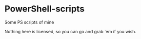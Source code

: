# PowerShell-scripts
Some PS scripts of mine

Nothing here is licensed, so you can go and grab 'em if you wish.
